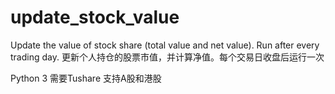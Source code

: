 # update_stock_value
Update the value of stock share (total value and net value). Run after every trading day. 
更新个人持仓的股票市值，并计算净值。每个交易日收盘后运行一次

Python 3
需要Tushare
支持A股和港股
